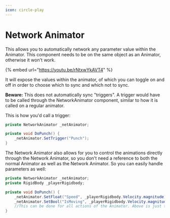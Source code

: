 ```yaml
---
icon: circle-play
---
```


# Network Animator

This allows you to automatically network any parameter value within the Animator. This component needs to be on the same object as an Animator, otherwise it won't work.

{% embed url="https://youtu.be/rNtxwYkAVT4" %}

It will expose the values within the animator, of which you can toggle on and off in order to choose which to sync and which not to sync.

**Beware:** This does not automatically sync "triggers". A trigger would have to be called through the NetworkAnimator component, similar to how it is called on a regular animator.&#x20;

This is how you'd call a trigger:

```csharp
private NetworkAnimator _netAnimator;

private void DoPunch() {
    _netAnimator.SetTrigger("Punch");
}
```

The Network Animator also allows for you to control the animations directly through the Network Animator, so you don't need a reference to both the normal Animator as well as the Network Animator. So you can easily handle parameters as well:

```csharp
private NetworkAnimator _netAnimator;
private RigidBody _playerRigidbody;

private void DoPunch() {
    _netAnimator.SetFloat("Speed", _playerRigidbody.Velocity.magnitude);
    _netAnimator.SetBool("IsMoving", _playerRigidbody.Velocity.magnitude > 0.1f);
    //This can be done for all actions of the Animator. Above is just two examples.
}
```
